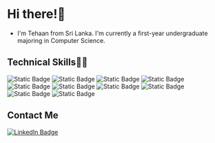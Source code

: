 # Hi there!👋 
- I'm Tehaan from Sri Lanka. I'm currently a first-year undergraduate majoring in Computer Science.

## Technical Skills🧑‍💻

![Static Badge](https://img.shields.io/badge/Node.js-green?style=Flat&logo=Node.js)
![Static Badge](https://img.shields.io/badge/Angular-red?style=Flat&logo=Angular)
![Static Badge](https://img.shields.io/badge/Ionic-white?style=Flat&logo=Ionic&labelColor=white&color=blue)
![Static Badge](https://img.shields.io/badge/C%23-purple?style=Flat&logo=C%23)
![Static Badge](https://img.shields.io/badge/Alpine.js-blue?style=Flat&logo=alpine.js)
![Static Badge](https://img.shields.io/badge/PHP-white?style=Flat&logo=PHP)
![Static Badge](https://img.shields.io/badge/Python-blue?style=Flat&logo=python&logoColor=white)
![Static Badge](https://img.shields.io/badge/HTML5-white?logo=html5&logoColor=%23E34F26&labelColor=white&color=%23E34F26)
![Static Badge](https://img.shields.io/badge/CSS3-white?logo=css3&logoColor=%231572B6&labelColor=white&color=%231572B6)
![Static Badge](https://img.shields.io/badge/SQLite-%23003B57?logo=sqlite&logoColor=%231572B6&labelColor=white&color=%231572B6)




## Contact Me
[![LinkedIn Badge](https://img.shields.io/badge/LinkedIn-blue?style=Flat&logo=LinkedIn&link=https%3A%2F%2Fwww.linkedin.com%2Fin%2Ftehaan-perera%2F)](https://www.linkedin.com/in/tehaan-perera/)

